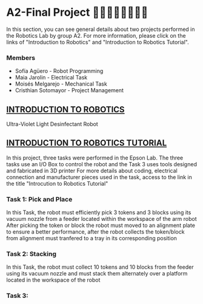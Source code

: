# A2-Final Project 👩‍💻👩‍🔧👨‍💻👨‍🔧
In this section, you can see general details about two projects performed in the Robotics Lab by group A2. For more information, 
please click on the links of "Introduction to Robotics" and "Introduction to Robotics Tutorial".
### Members
- Sofía Agüero - Robot Programming
- Maia Jarolin - Electrical Task
- Moisés Melgarejo - Mechanical Task
- Cristhian Sotomayor - Project Management
## [INTRODUCTION TO ROBOTICS](Introduction%20to%20Robotics/)
Ultra-Violet Light Desinfectant Robot

## [INTRODUCTION TO ROBOTICS TUTORIAL](Introduction%20to%20Robotics%20Tutorial/)
In this project, three tasks were performed in the Epson Lab.
The three tasks use an I/O Box to control the robot and the Task 3 uses tools designed and fabricated in 3D printer
For more details about coding, electrical connection and manufacturer pieces used in the task, access to the link in the title "Introcution to Robotics Tutorial"
### Task 1: Pick and Place
In this Task, the robot must efficiently pick 3 tokens and 3 blocks using its vacuum nozzle from a feeder located within the workspace of the arm robot
After picking the token or block the robot must moved to an alignment plate to ensure a better performance, after the robot collects the token/block from 
alignment must tranfered to a tray in its corresponding position
### Task 2: Stacking
In this Task, the robot must collect 10 tokens and 10 blocks from the feeder using its vacuum nozzle and must stack them alternately over a platform located 
in the workspace of the robot
### Task 3:

